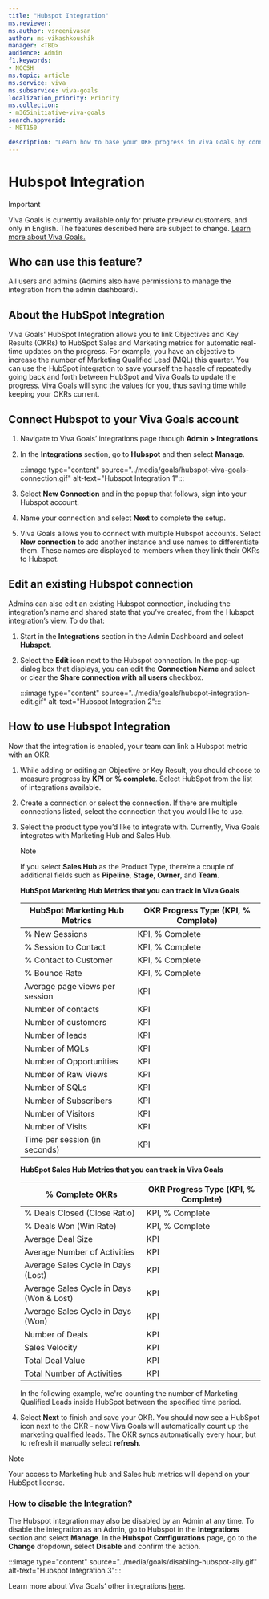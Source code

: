 ```yaml
---
title: "Hubspot Integration"
ms.reviewer: 
ms.author: vsreenivasan
author: ms-vikashkoushik
manager: <TBD>
audience: Admin
f1.keywords:
- NOCSH
ms.topic: article
ms.service: viva
ms.subservice: viva-goals
localization_priority: Priority
ms.collection:  
- m365initiative-viva-goals
search.appverid:
- MET150

description: "Learn how to base your OKR progress in Viva Goals by connecting with significant HubSpot metrics."
---
```


# Hubspot Integration

> [!IMPORTANT]
> Viva Goals is currently available only for private preview customers, and only in English. The features described here are subject to change. [Learn more about Viva Goals.](https://go.microsoft.com/fwlink/?linkid=2189933)

## Who can use this feature?

All users and admins (Admins also have permissions to manage the integration from the admin dashboard).

## About the HubSpot Integration

Viva Goals' HubSpot Integration allows you to link Objectives and Key Results (OKRs) to HubSpot Sales and Marketing metrics for automatic real-time updates on the progress. For example, you have an objective to increase the number of Marketing Qualified Lead (MQL) this quarter. You can use the HubSpot integration to save yourself the hassle of repeatedly going back and forth between HubSpot and Viva Goals to update the progress. Viva Goals will sync the values for you, thus saving time while keeping your OKRs current.

## Connect Hubspot to your Viva Goals account

1. Navigate to Viva Goals’ integrations page through **Admin > Integrations**.  

2. In the **Integrations** section, go to **Hubspot** and then select **Manage**.

    :::image type="content" source="../media/goals/hubspot-viva-goals-connection.gif" alt-text="Hubspot Integration 1":::

3. Select **New Connection** and in the popup that follows, sign into your Hubspot account.

4. Name your connection and select **Next** to complete the setup.

5. Viva Goals allows you to connect with multiple Hubspot accounts. Select **New connection** to add another instance and use names to differentiate them. These names are displayed to members when they link their OKRs to Hubspot.

## Edit an existing Hubspot connection

Admins can also edit an existing Hubspot connection, including the integration’s name and shared state that you’ve created, from the Hubspot integration’s view. To do that:

1. Start in the **Integrations** section in the Admin Dashboard and select **Hubspot**.  

2. Select the **Edit** icon next to the Hubspot connection. In the pop-up dialog box that displays, you can edit the **Connection Name** and select or clear the **Share connection with all users** checkbox.

    :::image type="content" source="../media/goals/hubspot-integration-edit.gif" alt-text="Hubspot Integration 2":::

## How to use Hubspot Integration

Now that the integration is enabled, your team can link a Hubspot metric with an OKR.

1. While adding or editing an Objective or Key Result, you should choose to measure progress by **KPI** or **% complete**. Select HubSpot from the list of integrations available.

2. Create a connection or select the connection. If there are multiple connections listed, select the connection that you would like to use.

3. Select the product type you’d like to integrate with. Currently, Viva Goals integrates with Marketing Hub and Sales Hub.

    > [!NOTE]
    > If you select **Sales Hub** as the Product Type, there’re a couple of additional fields such as **Pipeline**, **Stage**, **Owner**, and **Team**.

    **HubSpot Marketing Hub Metrics that you can track in Viva Goals**

    | HubSpot Marketing Hub Metrics | OKR Progress Type (KPI, % Complete) |
    |---------|---------|
    | % New Sessions | KPI, % Complete |
    | % Session to Contact | KPI, % Complete |
    | % Contact to Customer | KPI, % Complete |
    | % Bounce Rate | KPI, % Complete |
    | Average page views per session | KPI |
    | Number of contacts | KPI |
    | Number of customers | KPI |
    | Number of leads | KPI |
    | Number of MQLs | KPI |
    | Number of Opportunities | KPI |
    | Number of Raw Views | KPI |
    | Number of SQLs | KPI |
    | Number of Subscribers | KPI |
    | Number of Visitors | KPI |
    | Number of Visits | KPI |
    | Time per session (in seconds) | KPI |

    **HubSpot Sales Hub Metrics that you can track in Viva Goals**

    | % Complete OKRs | OKR Progress Type (KPI, % Complete) |
    |---------|---------|
    | % Deals Closed (Close Ratio) | KPI, % Complete |
    | % Deals Won (Win Rate) | KPI, % Complete |
    | Average Deal Size | KPI |
    | Average Number of Activities | KPI |
    | Average Sales Cycle in Days (Lost) | KPI |
    | Average Sales Cycle in Days (Won & Lost) | KPI |
    | Average Sales Cycle in Days (Won) | KPI |
    | Number of Deals | KPI |
    | Sales Velocity | KPI |
    | Total Deal Value | KPI |
    | Total Number of Activities | KPI |

    In the following example, we're counting the number of Marketing Qualified Leads inside HubSpot between the specified time period.

4. Select **Next** to finish and save your OKR. You should now see a HubSpot icon next to the OKR - now Viva Goals will automatically count up the marketing qualified leads. The OKR syncs automatically every hour, but to refresh it manually select **refresh**.

> [!NOTE]
> Your access to Marketing hub and Sales hub metrics will depend on your HubSpot license.

### How to disable the Integration?

The Hubspot integration may also be disabled by an Admin at any time. To disable the integration as an Admin, go to Hubspot in the **Integrations** section and select **Manage**. In the **Hubspot Configurations** page, go to the **Change** dropdown, select **Disable** and confirm the action.

:::image type="content" source="../media/goals/disabling-hubspot-ally.gif" alt-text="Hubspot Integration 3":::

Learn more about Viva Goals’ other integrations [here](http://help.gotoally.com/integrations).
